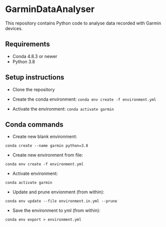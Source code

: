 # GarminDataAnalyser

This repository contains Python code to analyse data recorded with Garmin devices.

## Requirements

- Conda 4.8.3 or newer
- Python 3.8

## Setup instructions

- Clone the repository

- Create the conda environment: 
`conda env create -f environment.yml`

- Activate the environment: 
`conda activate garmin`

## Conda commands

- Create new blank environment: 
```
conda create --name garmin python=3.8
```

- Create new environment from file:
```
conda env create -f environment.yml
```

- Activate environment:
```
conda activate garmin
```

- Update and prune envionment (from within):
```
conda env update --file environment.in.yml --prune
```

- Save the environment to yml (from within):
```
conda env export > environment.yml
```
